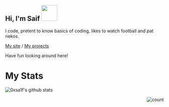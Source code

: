 <h2> Hi, I'm Saif <img src="https://media.giphy.com/media/mGcNjsfWAjY5AEZNw6/giphy.gif" width="50"></h2>

I code, pretent to know basics of coding, likes to watch football and pat nekos.

[My site](https://about.me/sa1fqf6btvst) / [My projects](https://youtu.be/iik25wqIuFo)

Have fun looking around here!

# My Stats

![0xsa1f's github stats](https://github-readme-stats.vercel.app/api?username=0xsa1f&show_icons=true&theme=tokyonight)

<img align="right" alt="count" src="https://count.getloli.com/get/@:0xsa1f?theme=rule34">
<img align="left" width="480"
